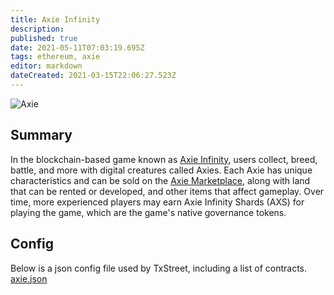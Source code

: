 ```yaml
---
title: Axie Infinity
description: 
published: true
date: 2021-05-11T07:03:19.695Z
tags: ethereum, axie
editor: markdown
dateCreated: 2021-03-15T22:06:27.523Z
---
```


![Axie](https://txstreet.com/static/img/singles/house_logos/axie.png)

## Summary

In the blockchain-based game known as [Axie Infinity](https://out.txstreet.com/axie), users collect, breed, battle, and more with digital creatures called Axies. Each Axie has unique characteristics and can be sold on the [Axie Marketplace](https://marketplace.axieinfinity.com/), along with land that can be rented or developed, and other items that affect gameplay. Over time, more experienced players may earn Axie Infinity Shards (AXS) for playing the game, which are the game's native governance tokens.

## Config

Below is a json config file used by TxStreet, including a list of contracts.
[axie.json](/ethereum/houses/axie.json)